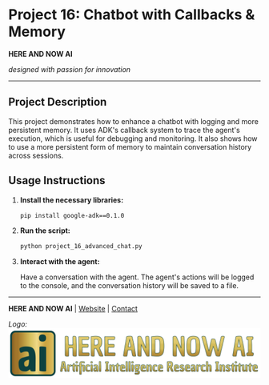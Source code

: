 # Project 16: Chatbot with Callbacks & Memory

**HERE AND NOW AI**

*designed with passion for innovation*

---

## Project Description

This project demonstrates how to enhance a chatbot with logging and more persistent memory. It uses ADK's callback system to trace the agent's execution, which is useful for debugging and monitoring. It also shows how to use a more persistent form of memory to maintain conversation history across sessions.

## Usage Instructions

1.  **Install the necessary libraries:**

    ```bash
    pip install google-adk==0.1.0
    ```

2.  **Run the script:**

    ```bash
    python project_16_advanced_chat.py
    ```

3.  **Interact with the agent:**

    Have a conversation with the agent. The agent's actions will be logged to the console, and the conversation history will be saved to a file.

---

**HERE AND NOW AI** | [Website](https://hereandnowai.com) | [Contact](mailto:info@hereandnowai.com)

*Logo: ![[Logo]](https://raw.githubusercontent.com/hereandnowai/images/refs/heads/main/logos/HNAI%20Title%20-Teal%20%26%20Golden%20Logo%20-%20DESIGN%203%20-%20Raj-07.png)*